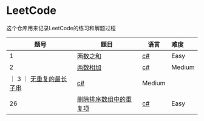 # LeetCode

这个仓库用来记录LeetCode的练习和解题过程



| 题号 | 题目 | 语言 | 难度 |
| ---- | ---- | ---- | :--- |
| 1    |   [两数之和](https://leetcode-cn.com/problems/two-sum/)   |  [c#](./two-sum.cs)    |  Easy    |
| 2     |  [两数相加](https://leetcode-cn.com/problems/add-two-numbers/)    |  [c#](./add-two-numbers.cs)     |  Medium    |
｜ 3   ｜ [无重复的最长子串](https://leetcode-cn.com/problems/longest-substring-without-repeating-characters/)  | [c#](./longest-substring-without-repeating-characters.cs) | Medium |
| 26| [删除排序数组中的重复项](https://leetcode-cn.com/problems/remove-duplicates-from-sorted-array/) | [c#](./remove-duplicates-from-sorted-array.cs) | Easy|
